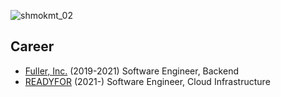 
![shmokmt_02](https://user-images.githubusercontent.com/32533860/89707045-d6839400-d9a5-11ea-9f7f-ff87e8e1c7c5.png)



## Career

* [Fuller, Inc.](https://fuller-inc.com/) (2019-2021) Software Engineer, Backend
* [READYFOR](https://corp.readyfor.jp/) (2021-) Software Engineer, Cloud Infrastructure
